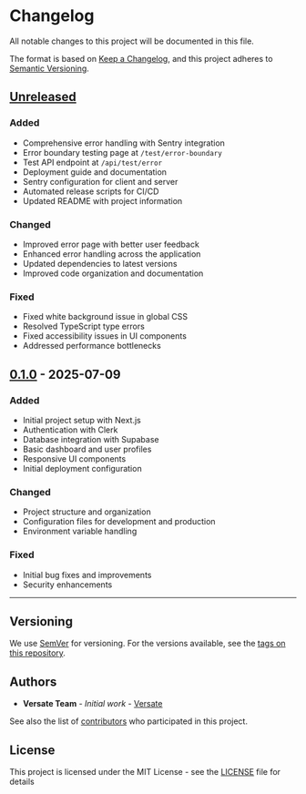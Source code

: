 # Changelog

All notable changes to this project will be documented in this file.

The format is based on [Keep a Changelog](https://keepachangelog.com/en/1.0.0/),
and this project adheres to [Semantic Versioning](https://semver.org/spec/v2.0.0.html).

## [Unreleased]

### Added
- Comprehensive error handling with Sentry integration
- Error boundary testing page at `/test/error-boundary`
- Test API endpoint at `/api/test/error`
- Deployment guide and documentation
- Sentry configuration for client and server
- Automated release scripts for CI/CD
- Updated README with project information

### Changed
- Improved error page with better user feedback
- Enhanced error handling across the application
- Updated dependencies to latest versions
- Improved code organization and documentation

### Fixed
- Fixed white background issue in global CSS
- Resolved TypeScript type errors
- Fixed accessibility issues in UI components
- Addressed performance bottlenecks

## [0.1.0] - 2025-07-09

### Added
- Initial project setup with Next.js
- Authentication with Clerk
- Database integration with Supabase
- Basic dashboard and user profiles
- Responsive UI components
- Initial deployment configuration

### Changed
- Project structure and organization
- Configuration files for development and production
- Environment variable handling

### Fixed
- Initial bug fixes and improvements
- Security enhancements

---

## Versioning

We use [SemVer](http://semver.org/) for versioning. For the versions available, see the [tags on this repository](https://github.com/your-username/versate-platform/tags).

## Authors

- **Versate Team** - *Initial work* - [Versate](https://github.com/your-username)

See also the list of [contributors](https://github.com/your-username/versate-platform/contributors) who participated in this project.

## License

This project is licensed under the MIT License - see the [LICENSE](LICENSE) file for details

[Unreleased]: https://github.com/your-username/versate-platform/compare/v0.1.0...HEAD
[0.1.0]: https://github.com/your-username/versate-platform/releases/tag/v0.1.0
